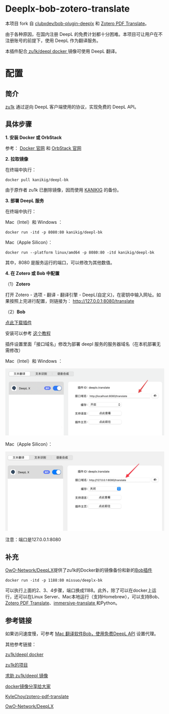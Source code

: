 # Deeplx-bob-zotero-translate

本项目 fork 自 [clubxdev/bob-plugin-deeplx](https://github.com/clubxdev/bob-plugin-deeplx) 和 [Zotero PDF Translate](https://github.com/windingwind/zotero-pdf-translate/pull/342)。

由于各种原因，在国内注册 DeepL 的免费计划都十分困难。本项目可让用户在不注册账号的前提下，使用 DeepL 作为翻译服务。

本插件配合[ zu1k/deepl docker ](https://hub.docker.com/r/zu1k/deepl)镜像可使用 DeepL 翻译。

# 配置
## 简介

[zu1k](https://github.com/zu1k) 通过逆向 DeepL 客户端使用的协议，实现免费的 DeepL API。

## 具体步骤

**1. 安装 Docker 或 OrbStack**

参考： [Docker 官网](https://www.docker.com/) 和 [OrbStack 官网](https://orbstack.dev/)

**2. 拉取镜像**

在终端中执行：

```Shell
docker pull kanikig/deepl-bk
```

由于原作者 zu1k 已删除镜像，因而使用 [KANIKIG](https://github.com/clubxdev/bob-plugin-deeplx/issues/3) 的备份。

**3. 部署 DeepL 服务**

在终端中执行：

Mac（Intel）和 Windows ：

```Shell
docker run -itd -p 8080:80 kanikig/deepl-bk 
```


Mac（Apple Silicon）：

```Shell
docker run --platform linux/amd64 -p 8080:80 -itd kanikig/deepl-bk
```


其中，8080 是服务运行的端口，可以修改为其他数值。

**4. 在 Zotero 或 Bob 中配置**

（1）**Zotero**

打开 Zotero - 选项 - 翻译 - 翻译引擎 - DeepL(自定义)，在密钥中输入网址。如果按照上完进行配置，则链接为： http://127.0.0.1:8080/translate

（2）**Bob**

[点此下载插件](https://github.com/ZacharyLauGitHub/Deeplx-bob-zotero-translate/raw/master/deeplx.translate.bobplugin)

安装可以参考 [这个教程](https://ripperhe.gitee.io/bob/#/general/quickstart/plugin)

插件设置里面「接口域名」修改为部署 deepl 服务的服务器域名（在本机部署无需修改）

Mac（Intel）和 Windows ：

![](https://raw.githubusercontent.com/ZacharyLauGitHub/images/master/2023/CleanShot%202023-07-25%20at%2014.38.53%402x.png)

Mac（Apple Silicon）：

![](https://raw.githubusercontent.com/ZacharyLauGitHub/images/master/2023/deeplx-setting.jpg)

注意：端口是127.0.0.1:8080

## 补充

[OwO-Network/DeepLX](https://github.com/OwO-Network/DeepLX#setup-on-immersive-translate)提供了zu1k的Docker新的镜像备份和新的[Bob插件](https://github.com/missuo/bob-plugin-deeplx)

```Shell
docker run -itd -p 1188:80 missuo/deeplx-bk
```
可以执行上面的2、3、4步骤，端口换成1188。此外，除了可以在docker上运行，还可以在Linux Server、Mac本地运行（支持Homebrew），可以支持Bob、[Zotero PDF Translate](https://github.com/windingwind/zotero-pdf-translate/pull/342)、[immersive-translate
](https://github.com/immersive-translate/immersive-translate)和Python。

## 参考链接

如果访问速度慢，可参考 [Mac 翻译软件Bob，使用免费DeepL API](https://zhuanlan.zhihu.com/p/484946276) 设置代理。

其他参考链接：

[ zu1k/deepl docker ](https://hub.docker.com/r/zu1k/deepl)

[zu1k的项目](https://zu1k.com/projects/#deepl-free-api)

[求助 zu1k/deepl 镜像](https://github.com/clubxdev/bob-plugin-deeplx/issues/2)

[docker镜像分享给大家](https://github.com/clubxdev/bob-plugin-deeplx/issues/3)

[KyleChoy/zotero-pdf-translate](https://github.com/KyleChoy/zotero-pdf-translate)

[OwO-Network/DeepLX](https://github.com/OwO-Network/DeepLX#setup-on-immersive-translate)
